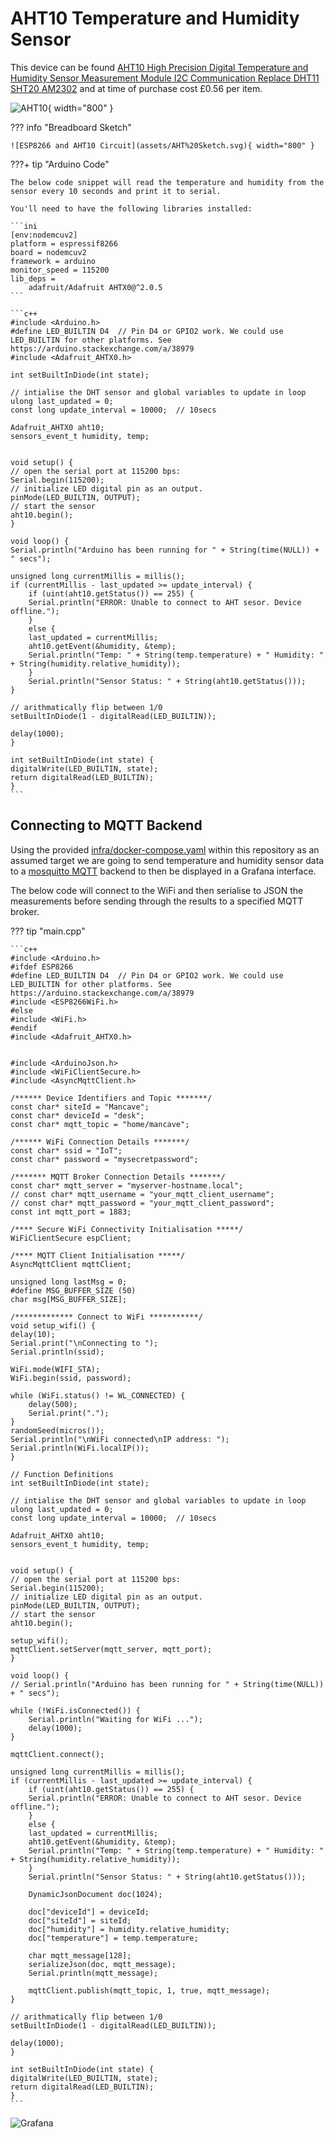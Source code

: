 # AHT10 Temperature and Humidity Sensor

This device can be found [AHT10 High Precision Digital Temperature and Humidity Sensor Measurement Module I2C Communication Replace DHT11 SHT20 AM2302](https://www.aliexpress.com/item/4000125110813.html) and at time of purchase cost £0.56 per item.

![AHT10](assets/H893db9f0c0614960983a1868b606b8b6l.jpg){ width="800" }

??? info "Breadboard Sketch"

    ![ESP8266 and AHT10 Circuit](assets/AHT%20Sketch.svg){ width="800" }

???+ tip "Arduino Code"

    The below code snippet will read the temperature and humidity from the sensor every 10 seconds and print it to serial.

    You'll need to have the following libraries installed:

    ```ini
    [env:nodemcuv2]
    platform = espressif8266
    board = nodemcuv2
    framework = arduino
    monitor_speed = 115200
    lib_deps =
        adafruit/Adafruit AHTX0@^2.0.5
    ```

    ```c++
    #include <Arduino.h>
    #define LED_BUILTIN D4  // Pin D4 or GPIO2 work. We could use LED_BUILTIN for other platforms. See https://arduino.stackexchange.com/a/38979
    #include <Adafruit_AHTX0.h>

    int setBuiltInDiode(int state);

    // intialise the DHT sensor and global variables to update in loop
    ulong last_updated = 0;
    const long update_interval = 10000;  // 10secs

    Adafruit_AHTX0 aht10;
    sensors_event_t humidity, temp;


    void setup() {
    // open the serial port at 115200 bps:
    Serial.begin(115200);
    // initialize LED digital pin as an output.
    pinMode(LED_BUILTIN, OUTPUT);
    // start the sensor
    aht10.begin();
    }

    void loop() {
    Serial.println("Arduino has been running for " + String(time(NULL)) + " secs");

    unsigned long currentMillis = millis();
    if (currentMillis - last_updated >= update_interval) {
        if (uint(aht10.getStatus()) == 255) {
        Serial.println("ERROR: Unable to connect to AHT sesor. Device offline.");
        }
        else {
        last_updated = currentMillis;
        aht10.getEvent(&humidity, &temp);
        Serial.println("Temp: " + String(temp.temperature) + " Humidity: " + String(humidity.relative_humidity));
        }
        Serial.println("Sensor Status: " + String(aht10.getStatus()));
    }

    // arithmatically flip between 1/0
    setBuiltInDiode(1 - digitalRead(LED_BUILTIN));

    delay(1000);
    }

    int setBuiltInDiode(int state) {
    digitalWrite(LED_BUILTIN, state);
    return digitalRead(LED_BUILTIN);
    }
    ```

## Connecting to MQTT Backend

Using the provided [infra/docker-compose.yaml](../../../infra/docker-compose.yaml) within this repository as an assumed target we are going to send temperature and humidity sensor data to a [mosquitto MQTT](https://mosquitto.org/) backend to then be displayed in a Grafana interface.

The below code will connect to the WiFi and then serialise to JSON the measurements before sending through the results to a specified MQTT broker.

??? tip "main.cpp"

    ```c++
    #include <Arduino.h>
    #ifdef ESP8266
    #define LED_BUILTIN D4  // Pin D4 or GPIO2 work. We could use LED_BUILTIN for other platforms. See https://arduino.stackexchange.com/a/38979
    #include <ESP8266WiFi.h>
    #else
    #include <WiFi.h>
    #endif
    #include <Adafruit_AHTX0.h>


    #include <ArduinoJson.h>
    #include <WiFiClientSecure.h>
    #include <AsyncMqttClient.h>

    /****** Device Identifiers and Topic *******/
    const char* siteId = "Mancave";
    const char* deviceId = "desk";
    const char* mqtt_topic = "home/mancave";

    /****** WiFi Connection Details *******/
    const char* ssid = "IoT";
    const char* password = "mysecretpassword";

    /******* MQTT Broker Connection Details *******/
    const char* mqtt_server = "myserver-hostname.local";
    // const char* mqtt_username = "your_mqtt_client_username";
    // const char* mqtt_password = "your_mqtt_client_password";
    const int mqtt_port = 1883;

    /**** Secure WiFi Connectivity Initialisation *****/
    WiFiClientSecure espClient;

    /**** MQTT Client Initialisation *****/
    AsyncMqttClient mqttClient;

    unsigned long lastMsg = 0;
    #define MSG_BUFFER_SIZE (50)
    char msg[MSG_BUFFER_SIZE];

    /************* Connect to WiFi ***********/
    void setup_wifi() {
    delay(10);
    Serial.print("\nConnecting to ");
    Serial.println(ssid);

    WiFi.mode(WIFI_STA);
    WiFi.begin(ssid, password);

    while (WiFi.status() != WL_CONNECTED) {
        delay(500);
        Serial.print(".");
    }
    randomSeed(micros());
    Serial.println("\nWiFi connected\nIP address: ");
    Serial.println(WiFi.localIP());
    }

    // Function Definitions
    int setBuiltInDiode(int state);

    // intialise the DHT sensor and global variables to update in loop
    ulong last_updated = 0;
    const long update_interval = 10000;  // 10secs

    Adafruit_AHTX0 aht10;
    sensors_event_t humidity, temp;


    void setup() {
    // open the serial port at 115200 bps:
    Serial.begin(115200);
    // initialize LED digital pin as an output.
    pinMode(LED_BUILTIN, OUTPUT);
    // start the sensor
    aht10.begin();

    setup_wifi();
    mqttClient.setServer(mqtt_server, mqtt_port);
    }

    void loop() {
    // Serial.println("Arduino has been running for " + String(time(NULL)) + " secs");

    while (!WiFi.isConnected()) {
        Serial.println("Waiting for WiFi ...");
        delay(1000);
    }

    mqttClient.connect();

    unsigned long currentMillis = millis();
    if (currentMillis - last_updated >= update_interval) {
        if (uint(aht10.getStatus()) == 255) {
        Serial.println("ERROR: Unable to connect to AHT sesor. Device offline.");
        }
        else {
        last_updated = currentMillis;
        aht10.getEvent(&humidity, &temp);
        Serial.println("Temp: " + String(temp.temperature) + " Humidity: " + String(humidity.relative_humidity));
        }
        Serial.println("Sensor Status: " + String(aht10.getStatus()));

        DynamicJsonDocument doc(1024);

        doc["deviceId"] = deviceId;
        doc["siteId"] = siteId;
        doc["humidity"] = humidity.relative_humidity;
        doc["temperature"] = temp.temperature;

        char mqtt_message[128];
        serializeJson(doc, mqtt_message);
        Serial.println(mqtt_message);

        mqttClient.publish(mqtt_topic, 1, true, mqtt_message);
    }

    // arithmatically flip between 1/0
    setBuiltInDiode(1 - digitalRead(LED_BUILTIN));

    delay(1000);
    }

    int setBuiltInDiode(int state) {
    digitalWrite(LED_BUILTIN, state);
    return digitalRead(LED_BUILTIN);
    }
    ```

![Grafana](assets/grafana.png)
